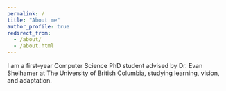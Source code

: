 ```yaml
---
permalink: /
title: "About me"
author_profile: true
redirect_from: 
  - /about/
  - /about.html
---
```


I am a first-year Computer Science PhD student advised by Dr. Evan Shelhamer at The University of British Columbia, studying learning, vision, and adaptation.


